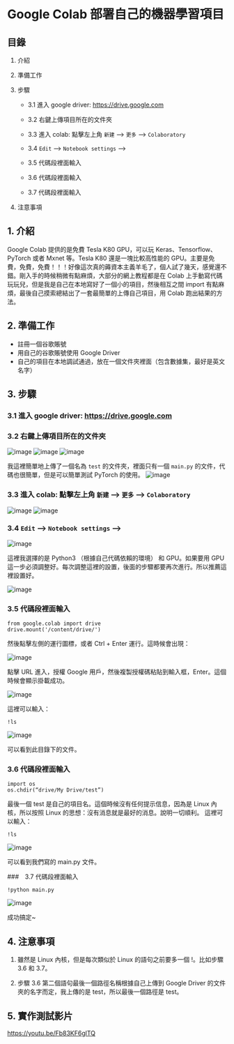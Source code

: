 # Google Colab 部署自己的機器學習項目

## 目錄

1. 介紹
 
2. 準備工作
   
3. 步驟
   
   - 3.1 進入 google driver: https://drive.google.com
     
   - 3.2 右鍵上傳項目所在的文件夾
     
   - 3.3 進入 colab: 點擊左上角 `新建` --> `更多` --> `Colaboratory`
     
   - 3.4 `Edit` --> `Notebook settings` -->

   - 3.5 代碼段裡面輸入
     
   - 3.6 代碼段裡面輸入
     
   - 3.7 代碼段裡面輸入
     
4. 注意事項

## 1. 介紹

Google Colab 提供的是免費 Tesla K80 GPU，可以玩 Keras、Tensorflow、PyTorch 或者 Mxnet 等。Tesla K80 還是一塊比較高性能的 GPU。主要是免費，免費，免費！！！好像這次真的薅資本主義羊毛了，個人試了幾天，感覺還不錯。剛入手的時候稍微有點麻煩，大部分的網上教程都是在 Colab 上手動寫代碼玩玩兒，但是我是自己在本地寫好了一個小的項目，然後相互之間 import 有點麻煩，最後自己摸索總結出了一套最簡單的上傳自己項目，用 Colab 跑出結果的方法。

## 2. 準備工作

- 註冊一個谷歌賬號
- 用自己的谷歌賬號使用 Google Driver
- 自己的項目在本地調試通過，放在一個文件夾裡面（包含數據集，最好是英文名字）

## 3. 步驟

### 3.1 進入 google driver: https://drive.google.com

### 3.2 右鍵上傳項目所在的文件夾

![image](https://github.com/muchen0926/Artificial-Intelligence-Interim-Report/blob/main/3.2.1.png)
![image](https://github.com/muchen0926/Artificial-Intelligence-Interim-Report/blob/main/3.2.2.png)
![image](https://github.com/muchen0926/Artificial-Intelligence-Interim-Report/blob/main/3.2.3.png)

我這裡簡單地上傳了一個名為 `test` 的文件夾，裡面只有一個 `main.py` 的文件，代碼也很簡單，但是可以簡單測試 PyTorch 的使用。
![image](https://github.com/muchen0926/Artificial-Intelligence-Interim-Report/blob/main/3.2.4.png)

### 3.3 進入 colab: 點擊左上角 `新建` --> `更多` --> `Colaboratory`

![image](https://github.com/muchen0926/Artificial-Intelligence-Interim-Report/blob/main/3.3.1.png)
![image](https://github.com/muchen0926/Artificial-Intelligence-Interim-Report/blob/main/3.3.2.png)

### 3.4 `Edit` --> `Notebook settings` -->

![image](https://github.com/muchen0926/Artificial-Intelligence-Interim-Report/blob/main/3.4.png)

這裡我選擇的是 Python3 （根據自己代碼依賴的環境） 和 GPU。如果要用 GPU 這一步必須調整好。每次調整這裡的設置，後面的步驟都要再次進行。所以推薦這裡設置好。

![image](https://github.com/muchen0926/Artificial-Intelligence-Interim-Report/blob/main/3.4.2.png)

### 3.5 代碼段裡面輸入


    from google.colab import drive
    drive.mount('/content/drive/')
   
然後點擊左側的運行圖標，或者 Ctrl + Enter 運行。這時候會出現：

![image](https://github.com/muchen0926/Artificial-Intelligence-Interim-Report/blob/main/3.5.png)

點擊 URL 進入，授權 Google 用戶，然後複製授權碼粘貼到輸入框，Enter。這個時候會顯示掛載成功。

![image](https://github.com/muchen0926/Artificial-Intelligence-Interim-Report/blob/main/3.5.2.png)

這裡可以輸入：

    !ls

![image](https://github.com/muchen0926/Artificial-Intelligence-Interim-Report/blob/main/3.5.3.png)

可以看到此目錄下的文件。

### 3.6 代碼段裡面輸入

    import os
    os.chdir(“drive/My Drive/test”)

最後一個 test 是自己的項目名。這個時候沒有任何提示信息，因為是 Linux 內核，所以按照 Linux 的思想：沒有消息就是最好的消息。說明一切順利。 
這裡可以輸入：

    !ls
   
![image](https://github.com/muchen0926/Artificial-Intelligence-Interim-Report/blob/main/3.6.png)

可以看到我們寫的 main.py 文件。

###　3.7 代碼段裡面輸入

    !python main.py

![image](https://github.com/muchen0926/Artificial-Intelligence-Interim-Report/blob/main/3.7.png)

成功搞定~
  
## 4. 注意事項

1. 雖然是 Linux 內核，但是每次類似於 Linux 的語句之前要多一個 !。比如步驟 3.6 和 3.7。
  
2. 步驟 3.6 第二個語句最後一個路徑名稱根據自己上傳到 Google Driver 的文件夾的名字而定，我上傳的是 test，所以最後一個路徑是 test。

## 5. 實作測試影片
https://youtu.be/Fb83KF6glTQ
